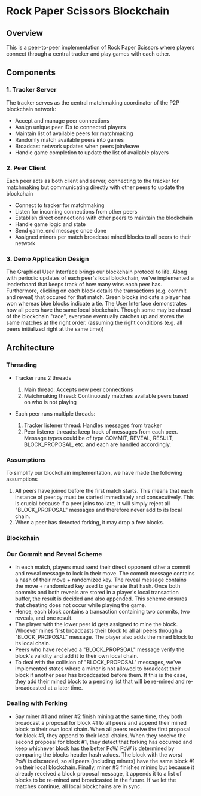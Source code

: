 # Rock Paper Scissors Blockchain

## Overview
This is a peer-to-peer implementation of Rock Paper Scissors where players connect through a central tracker and play games with each other.

## Components

### 1. Tracker Server
The tracker serves as the central matchmaking coordinater of the P2P blockchain network:
- Accept and manage peer connections
- Assign unique peer IDs to connected players
- Maintain list of available peers for matchmaking
- Randomly match available peers into games
- Broadcast network updates when peers join/leave
- Handle game completion to update the list of available players

### 2. Peer Client
Each peer acts as both client and server, connecting to the tracker for matchmaking but communicating directly with other peers to update the blockchain
- Connect to tracker for matchmaking
- Listen for incoming connections from other peers
- Establish direct connections with other peers to maintain the blockchain
- Handle game logic and state
- Send game_end message once done
- Assigned miners per match broadcast mined blocks to all peers to their network

### 3. Demo Application Design
The Graphical User Interface brings our blockchain protocol to life. Along with periodic updates of each peer's
local blockchain, we've implemented a leaderboard that keeps track of how many wins each peer has. Furthermore,
clicking on each block details the transactions (e.g. commit and reveal) that occured for that match. Green blocks indicate a player has won whereas blue blocks indicate a tie. The User Interface demonstrates how all peers have the same local blockchain. Though some may be ahead of the blockchain "race", everyone eventually catches up and stores the same matches at the right order. (assuming the right conditions (e.g. all peers initialized right at the same time))

## Architecture

### Threading 
- Tracker runs 2 threads
  1. Main thread: Accepts new peer connections
  2. Matchmaking thread: Continuously matches available peers based on who is not playing

- Each peer runs multiple threads:
  1. Tracker listener thread: Handles messages from tracker
  2. Peer listener threads: keep track of messages from each peer.
      Message types could be of type COMMIT, REVEAL, RESULT, BLOCK_PROPOSAL, etc. and each are handled accordingly.

### Assumptions 
To simplify our blockchain implementation, we have made the following assumptions
  1. All peers have joined before the first match starts. This means that each instance of peer.py must be started immediately and consecutively. This is crucial because if a peer joins too late, it will simply reject all "BLOCK_PROPOSAL" messages and therefore never add to its local chain.
  2. When a peer has detected forking, it may drop a few blocks.


### Blockchain
### Our Commit and Reveal Scheme
- In each match, players must send their direct opponent other a commit and reveal message to lock in their move. The commit message contains a hash of their move + randomized key. The reveal message contains the move + randomized key used to generate that hash. Once both commits and both reveals are stored in a player's local transaction buffer, the result is decided and also appended. This scheme ensures that cheating does not occur while playing the game. 
- Hence, each block contains a transaction containing two commits, two reveals, and one result.
- The player with the lower peer id gets assigned to mine the block. Whoever mines first broadcasts their block to all all peers through a "BLOCK_PROPOSAL" message. The player also adds the mined block to its local chain. 
- Peers who have received a "BLOCK_PROPSOAL" message verify the block's validity and add it to their own local chain.
- To deal with the collision of "BLOCK_PROPOSAL" messages, we've implemented states where a miner is not allowed to broadcast their block if another peer has broadcasted before them. If this is the case, they add their mined block to a pending list that will be re-mined and re-broadcasted at a later time.

### Dealing with Forking
-  Say miner #1 and miner #2 finish mining at the same time, they both broadcast a proposal for block #1 to all peers and append their mined block to their own local chain. When all peers receive the first proposal for block #1, they append to their local chains. When they receive the second proposal for block #1, they detect that forking has occurred and keep whichever block has the better PoW. PoW is determined by comparing the blocks header hash values. The block with the worst PoW is discarded, so all peers (including miners) have the same block #1 on their local blockchain. Finally, miner #3 finishes mining but because it already received a block proposal message, it appends it to a list of blocks to be re-mined and broadcasted in the future. If we let the matches continue, all local blockchains are in sync.
